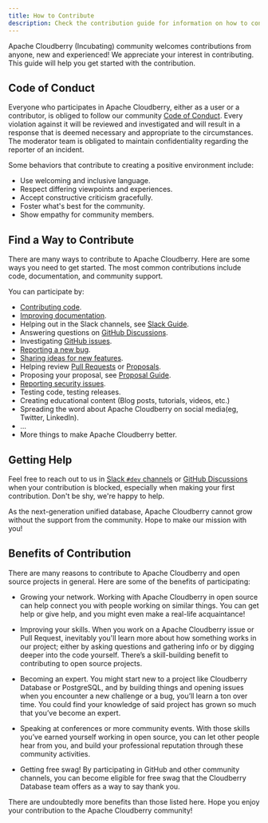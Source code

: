 ```yaml
---
title: How to Contribute
description: Check the contribution guide for information on how to contribute, request assistance, and the benefits of contributing.
---
```


Apache Cloudberry (Incubating) community welcomes contributions from anyone, new
and experienced! We appreciate your interest in contributing. This
guide will help you get started with the contribution.

## Code of Conduct

Everyone who participates in Apache Cloudberry, either as a user or a
contributor, is obliged to follow our community [Code of
Conduct](https://www.apache.org/foundation/policies/conduct). Every
violation against it will be reviewed and investigated and will result
in a response that is deemed necessary and appropriate to the
circumstances. The moderator team is obligated to maintain
confidentiality regarding the reporter of an incident.

Some behaviors that contribute to creating a positive environment
include:

- Use welcoming and inclusive language.
- Respect differing viewpoints and experiences.
- Accept constructive criticism gracefully.
- Foster what's best for the community.
- Show empathy for community members.

## Find a Way to Contribute

There are many ways to contribute to Apache Cloudberry. Here are
some ways you need to get started. The most common contributions
include code, documentation, and community support.

You can participate by:

- [Contributing code](./code).
- [Improving documentation](./doc).
- Helping out in the Slack channels, see [Slack
  Guide](../community/slack).
- Answering questions on [GitHub
  Discussions](https://github.com/apache/cloudberry/discussions/categories/q-a).
- Investigating [GitHub
  issues](https://github.com/apache/cloudberry/issues).
- [Reporting a new
  bug](https://github.com/apache/cloudberry/issues/new/choose).
- [Sharing ideas for new
  features](https://github.com/apache/cloudberry/discussions/new?category=ideas-feature-requests).
- Helping review [Pull
  Requests](https://github.com/apache/cloudberry/pulls) or
  [Proposals](https://github.com/apache/cloudberry/discussions/categories/proposal).
- Proposing your proposal, see [Proposal Guide](./proposal).
- [Reporting security issues](/community/security).
- Testing code, testing releases.
- Creating educational content (Blog posts, tutorials, videos, etc.)
- Spreading the word about Apache Cloudberry on social media(eg,
  Twitter, LinkedIn).
- ...
- More things to make Apache Cloudberry better.

## Getting Help

Feel free to reach out to us in [Slack `#dev`
channels](../community/slack) or [GitHub
Discussions](https://github.com/apache/cloudberry/discussions) when
your contribution is blocked, especially when making your first
contribution. Don't be shy, we're happy to help.

As the next-generation unified database, Apache Cloudberry cannot
grow without the support from the community. Hope to make our mission
with you!

## Benefits of Contribution

There are many reasons to contribute to Apache Cloudberry and open
source projects in general. Here are some of the benefits of
participating:

- Growing your network. Working with Apache Cloudberry in open
  source can help connect you with people working on similar things. You
  can get help or give help, and you might even make a real-life
  acquaintance!

- Improving your skills. When you work on a Apache Cloudberry issue
  or Pull Request, inevitably you'll learn more about how something
  works in our project; either by asking questions and gathering info or
  by digging deeper into the code yourself. There’s a skill-building
  benefit to contributing to open source projects.

- Becoming an expert. You might start new to a project like Cloudberry
  Database or PostgreSQL, and by building things and opening issues when
  you encounter a new challenge or a bug, you’ll learn a ton over
  time. You could find your knowledge of said project has grown so much
  that you’ve become an expert.

- Speaking at conferences or more community events. With those skills
  you’ve earned yourself working in open source, you can let other
  people hear from you, and build your professional reputation through
  these community activities.

- Getting free swag! By participating in GitHub and other community
  channels, you can become eligible for free swag that the Cloudberry
  Database team offers as a way to say thank you.

There are undoubtedly more benefits than those listed here. Hope you
enjoy your contribution to the Apache Cloudberry community!
